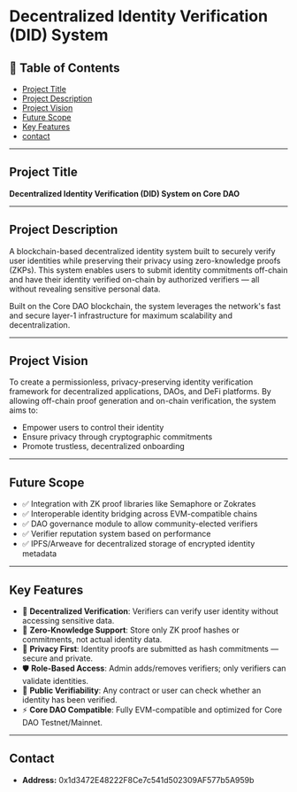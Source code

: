 # Decentralized Identity Verification (DID) System

## 📑 Table of Contents
- [Project Title](#project-title)
- [Project Description](#project-description)
- [Project Vision](#project-vision)
- [Future Scope](#future-scope)
- [Key Features](#key-features)
- [contact](#contact)
  
---

## Project Title

**Decentralized Identity Verification (DID) System on Core DAO**

---

## Project Description

A blockchain-based decentralized identity system built to securely verify user identities while preserving their privacy using zero-knowledge proofs (ZKPs). This system enables users to submit identity commitments off-chain and have their identity verified on-chain by authorized verifiers — all without revealing sensitive personal data.

Built on the Core DAO blockchain, the system leverages the network's fast and secure layer-1 infrastructure for maximum scalability and decentralization.

---

## Project Vision

To create a permissionless, privacy-preserving identity verification framework for decentralized applications, DAOs, and DeFi platforms. By allowing off-chain proof generation and on-chain verification, the system aims to:

- Empower users to control their identity
- Ensure privacy through cryptographic commitments
- Promote trustless, decentralized onboarding

---

## Future Scope

- ✅ Integration with ZK proof libraries like Semaphore or Zokrates
- ✅ Interoperable identity bridging across EVM-compatible chains
- ✅ DAO governance module to allow community-elected verifiers
- ✅ Verifier reputation system based on performance
- ✅ IPFS/Arweave for decentralized storage of encrypted identity metadata

---

## Key Features

- 🧾 **Decentralized Verification**: Verifiers can verify user identity without accessing sensitive data.
- 🧠 **Zero-Knowledge Support**: Store only ZK proof hashes or commitments, not actual identity data.
- 🔐 **Privacy First**: Identity proofs are submitted as hash commitments — secure and private.
- 🛡️ **Role-Based Access**: Admin adds/removes verifiers; only verifiers can validate identities.
- 🔎 **Public Verifiability**: Any contract or user can check whether an identity has been verified.
- ⚡ **Core DAO Compatible**: Fully EVM-compatible and optimized for Core DAO Testnet/Mainnet.

---

## Contact

- **Address:** 0x1d3472E48222F8Ce7c541d502309AF577b5A959b


